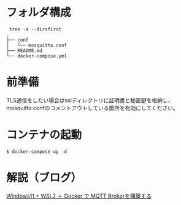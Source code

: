 # フォルダ構成
```
 tree -a --dirsfirst
.
├── conf
│   └── mosquitto.conf
├── README.md
└── docker-compose.yml
```

# 前準備
TLS通信をしたい場合はsslディレクトリに証明書と秘密鍵を格納し、mosquitto.confのコメントアウトしている箇所を有効にしてください。

# コンテナの起動
```
$ docker-compose up -d
```

# 解説（ブログ）
[Windows11 + WSL2 ＋ Docker で MQTT Brokerを構築する](https://engineer.tsuneken5.com/2024/09/02/docker-mqtt-broker/)
